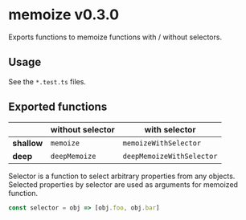 # memoize v0.3.0

Exports functions to memoize functions with / without selectors.

## Usage

See the `*.test.ts` files.

## Exported functions

|             | without selector  | with selector             |
|-------------|-------------------|---------------------------|
|**shallow**  | `memoize`         | `memoizeWithSelector`     |
|**deep**     | `deepMemoize`     | `deepMemoizeWithSelector` |

Selector is a function to select arbitrary properties from any objects. Selected properties by selector are used as arguments for memoized function.

```javascript
const selector = obj => [obj.foo, obj.bar]
```
